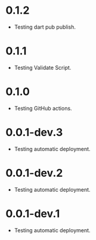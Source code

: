 # 0.1.2
- Testing dart pub publish.

# 0.1.1
- Testing Validate Script.

# 0.1.0
- Testing GitHub actions.

# 0.0.1-dev.3

- Testing automatic deployment.

# 0.0.1-dev.2

- Testing automatic deployment.

# 0.0.1-dev.1

- Testing automatic deployment.
